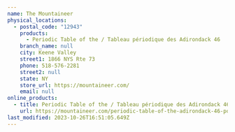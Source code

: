 ```yaml
---
name: The Mountaineer
physical_locations:
  - postal_code: "12943"
    products:
      - Periodic Table of the / Tableau périodique des Adirondack 46
    branch_name: null
    city: Keene Valley
    street1: 1866 NYS Rte 73
    phone: 518-576-2281
    street2: null
    state: NY
    store_url: https://mountaineer.com/
    email: null
online_products:
  - title: Periodic Table of the / Tableau périodique des Adirondack 46
    url: https://mountaineer.com/periodic-table-of-the-adirondack-46-poster/
last_modified: 2023-10-26T16:51:05.649Z
---
```

